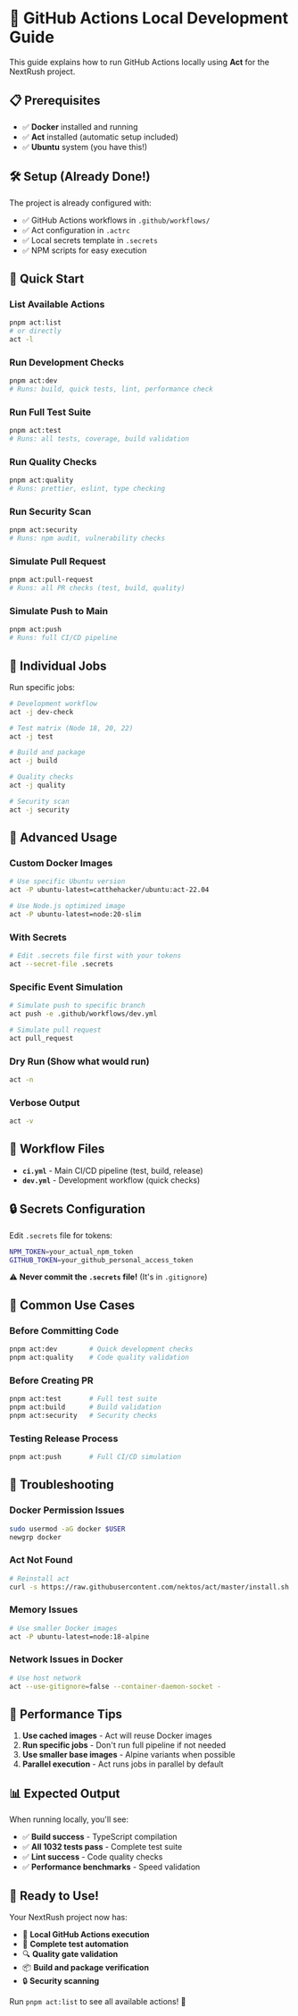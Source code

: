 # 🚀 GitHub Actions Local Development Guide

This guide explains how to run GitHub Actions locally using **Act** for the NextRush project.

## 📋 Prerequisites

- ✅ **Docker** installed and running
- ✅ **Act** installed (automatic setup included)
- ✅ **Ubuntu** system (you have this!)

## 🛠️ Setup (Already Done!)

The project is already configured with:

- ✅ GitHub Actions workflows in `.github/workflows/`
- ✅ Act configuration in `.actrc`
- ✅ Local secrets template in `.secrets`
- ✅ NPM scripts for easy execution

## 🚀 Quick Start

### **List Available Actions**

```bash
pnpm act:list
# or directly
act -l
```

### **Run Development Checks**

```bash
pnpm act:dev
# Runs: build, quick tests, lint, performance check
```

### **Run Full Test Suite**

```bash
pnpm act:test
# Runs: all tests, coverage, build validation
```

### **Run Quality Checks**

```bash
pnpm act:quality
# Runs: prettier, eslint, type checking
```

### **Run Security Scan**

```bash
pnpm act:security
# Runs: npm audit, vulnerability checks
```

### **Simulate Pull Request**

```bash
pnpm act:pull-request
# Runs: all PR checks (test, build, quality)
```

### **Simulate Push to Main**

```bash
pnpm act:push
# Runs: full CI/CD pipeline
```

## 🎯 Individual Jobs

Run specific jobs:

```bash
# Development workflow
act -j dev-check

# Test matrix (Node 18, 20, 22)
act -j test

# Build and package
act -j build

# Quality checks
act -j quality

# Security scan
act -j security
```

## 🔧 Advanced Usage

### **Custom Docker Images**

```bash
# Use specific Ubuntu version
act -P ubuntu-latest=catthehacker/ubuntu:act-22.04

# Use Node.js optimized image
act -P ubuntu-latest=node:20-slim
```

### **With Secrets**

```bash
# Edit .secrets file first with your tokens
act --secret-file .secrets
```

### **Specific Event Simulation**

```bash
# Simulate push to specific branch
act push -e .github/workflows/dev.yml

# Simulate pull request
act pull_request
```

### **Dry Run (Show what would run)**

```bash
act -n
```

### **Verbose Output**

```bash
act -v
```

## 📁 Workflow Files

- **`ci.yml`** - Main CI/CD pipeline (test, build, release)
- **`dev.yml`** - Development workflow (quick checks)

## 🔒 Secrets Configuration

Edit `.secrets` file for tokens:

```bash
NPM_TOKEN=your_actual_npm_token
GITHUB_TOKEN=your_github_personal_access_token
```

⚠️ **Never commit the `.secrets` file!** (It's in `.gitignore`)

## 🎯 Common Use Cases

### **Before Committing Code**

```bash
pnpm act:dev        # Quick development checks
pnpm act:quality    # Code quality validation
```

### **Before Creating PR**

```bash
pnpm act:test       # Full test suite
pnpm act:build      # Build validation
pnpm act:security   # Security checks
```

### **Testing Release Process**

```bash
pnpm act:push       # Full CI/CD simulation
```

## 🐛 Troubleshooting

### **Docker Permission Issues**

```bash
sudo usermod -aG docker $USER
newgrp docker
```

### **Act Not Found**

```bash
# Reinstall act
curl -s https://raw.githubusercontent.com/nektos/act/master/install.sh | sudo bash
```

### **Memory Issues**

```bash
# Use smaller Docker images
act -P ubuntu-latest=node:18-alpine
```

### **Network Issues in Docker**

```bash
# Use host network
act --use-gitignore=false --container-daemon-socket -
```

## 🚀 Performance Tips

1. **Use cached images** - Act will reuse Docker images
2. **Run specific jobs** - Don't run full pipeline if not needed
3. **Use smaller base images** - Alpine variants when possible
4. **Parallel execution** - Act runs jobs in parallel by default

## 📊 Expected Output

When running locally, you'll see:

- ✅ **Build success** - TypeScript compilation
- ✅ **All 1032 tests pass** - Complete test suite
- ✅ **Lint success** - Code quality checks
- ✅ **Performance benchmarks** - Speed validation

## 🎉 Ready to Use!

Your NextRush project now has:

- 🚀 **Local GitHub Actions execution**
- 🧪 **Complete test automation**
- 🔍 **Quality gate validation**
- 📦 **Build and package verification**
- 🔒 **Security scanning**

Run `pnpm act:list` to see all available actions! 🚀
